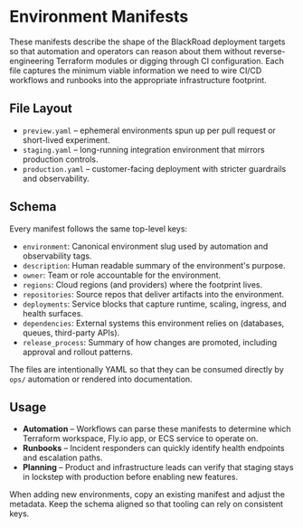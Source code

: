 # Environment Manifests

These manifests describe the shape of the BlackRoad deployment targets so that automation and operators can reason about them without reverse-engineering Terraform modules or digging through CI configuration. Each file captures the minimum viable information we need to wire CI/CD workflows and runbooks into the appropriate infrastructure footprint.

## File Layout

- `preview.yaml` – ephemeral environments spun up per pull request or short-lived experiment.
- `staging.yaml` – long-running integration environment that mirrors production controls.
- `production.yaml` – customer-facing deployment with stricter guardrails and observability.

## Schema

Every manifest follows the same top-level keys:

- `environment`: Canonical environment slug used by automation and observability tags.
- `description`: Human readable summary of the environment's purpose.
- `owner`: Team or role accountable for the environment.
- `regions`: Cloud regions (and providers) where the footprint lives.
- `repositories`: Source repos that deliver artifacts into the environment.
- `deployments`: Service blocks that capture runtime, scaling, ingress, and health surfaces.
- `dependencies`: External systems this environment relies on (databases, queues, third-party APIs).
- `release_process`: Summary of how changes are promoted, including approval and rollout patterns.

The files are intentionally YAML so that they can be consumed directly by `ops/` automation or rendered into documentation.

## Usage

- **Automation** – Workflows can parse these manifests to determine which Terraform workspace, Fly.io app, or ECS service to operate on.
- **Runbooks** – Incident responders can quickly identify health endpoints and escalation paths.
- **Planning** – Product and infrastructure leads can verify that staging stays in lockstep with production before enabling new features.

When adding new environments, copy an existing manifest and adjust the metadata. Keep the schema aligned so that tooling can rely on consistent keys.
